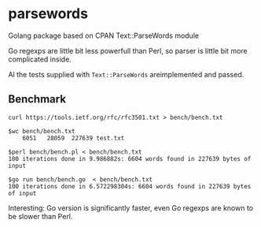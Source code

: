 # parsewords

Golang package based on CPAN Text::ParseWords module

Go regexps are little bit less powerfull than Perl,
so parser is little bit more complicated inside.

Al the tests supplied with `Text::ParseWords` areimplemented and passed.

## Benchmark

```
curl https://tools.ietf.org/rfc/rfc3501.txt > bench/bench.txt

$wc bench/bench.txt
    6051   28059  227639 test.txt

$perl bench/bench.pl < bench/bench.txt
100 iterations done in 9.986882s: 6604 words found in 227639 bytes of input

$go run bench/bench.go  < bench/bench.txt
100 iterations done in 6.572298304s: 6604 words found in 227639 bytes of input
```

Interesting: Go version is significantly faster, even Go regexps are known to be slower than Perl.
